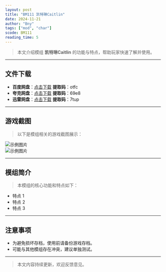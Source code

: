 ```yaml
---
layout: post
title: "BM111 凯特琳Caitlin"
date: 2024-11-21
author: "Bny"
tags: ["mod", "char"]
scode: BM111
reading_time: 5
---
```


> 本文介绍模组 **凯特琳Caitlin** 的功能与特点，帮助玩家快速了解并使用。

---





## 文件下载
- **百度网盘**：[点击下载](https://pan.baidu.com/s/1zWxNI-AdBlJ9TPZ8XE138w?pwd=otfc)  **提取码**：otfc  
- **夸克网盘**：[点击下载](https://pan.quark.cn/s/6d8c1d112647?pwd=69e8)  **提取码**：69e8  
- **迅雷网盘**：[点击下载](https://pan.xunlei.com/s/VOCCbe7x2TGNUD5jUMa4uyr9A1?pwd=7tup)  **提取码**：7tup  

---

## 游戏截图
> 以下是模组相关的游戏截图展示：

![示例图片](https://example.com/screenshot1.jpg)  
![示例图片](https://example.com/screenshot2.jpg)

---

## 模组简介
> 本模组的核心功能和特点如下：
- 特点 1
- 特点 2
- 特点 3

---

## 注意事项
- 为避免损坏存档，使用前请备份游戏存档。
- 可能与其他模组存在冲突，建议单独测试。

---

> 本文内容持续更新，欢迎反馈意见。
